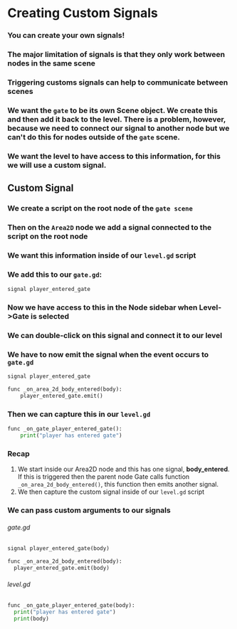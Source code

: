 # Creating Custom Signals

### You can create your own signals!

### The major limitation of signals is that they only work between nodes in the same scene

### Triggering customs signals can help to communicate between scenes

### We want the `gate` to be its own Scene object. We create this and then add it back to the level. There is a problem, however, because we need to connect our signal to another node but we can't do this for nodes outside of the `gate` scene.

### We want the level to have access to this information, for this we will use a custom signal.

## Custom Signal

### We create a script on the root node of the `gate scene`

### Then on the `Area2D` node we add a signal connected to the script on the root node

### We want this information inside of our `level.gd` script

### We add this to our `gate.gd`:

```py
signal player_entered_gate
```

### Now we have access to this in the Node sidebar when Level->Gate is selected

### We can double-click on this signal and connect it to our level

### We have to now emit the signal when the event occurs to `gate.gd`

```py
signal player_entered_gate

func _on_area_2d_body_entered(body):
	player_entered_gate.emit()
```

### Then we can capture this in our `level.gd`

```py
func _on_gate_player_entered_gate():
	print("player has entered gate")
```

### Recap

1. We start inside our Area2D node and this has one signal, **body_entered**. If this is triggered then the parent node Gate calls function `_on_area_2d_body_entered()`, this function then emits another signal.
2. We then capture the custom signal inside of our `level.gd` script

### We can pass custom arguments to our signals

###### gate.gd

```py
signal player_entered_gate(body)

func _on_area_2d_body_entered(body):
  player_entered_gate.emit(body)
```

###### level.gd

```py
func _on_gate_player_entered_gate(body):
  print("player has entered gate")
  print(body)
```
